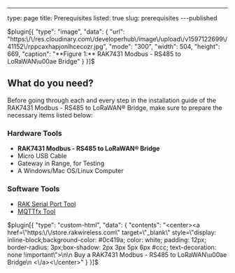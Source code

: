 ---
type: page
title: Prerequisites
listed: true
slug: prerequisites
---published

$plugin[{
    "type": "image",
    "data": {
        "url": "https:\/\/res.cloudinary.com\/developerhub\/image\/upload\/v1597122699\/41152\/rppcaxhapjonlhcecozr.jpg",
        "mode": "300",
        "width": 504,
        "height": 669,
        "caption": "**Figure 1:** RAK7431 Modbus - RS485 to LoRaWAN\u00ae Bridge"
    }
}]$

## What do you need?

Before going through each and every step in the installation guide of the RAK7431 Modbus - RS485 to LoRaWAN® Bridge, make sure to prepare the necessary items listed below:

### Hardware Tools

- **RAK7431 Modbus - RS485 to LoRaWAN® Bridge**
- Micro USB Cable
- Gateway in Range, for Testing
- A Windows/Mac OS/Linux Computer

### Software Tools

- [RAK Serial Port Tool](https://downloads.rakwireless.com/LoRa/Tools/RAK_SERIAL_PORT_TOOL_V1.2.1.zip)
- [MQTTfx Tool](https://mqttfx.jensd.de/)

$plugin[{
    "type": "custom-html",
    "data": {
        "contents": "<center><a href=\"https:\/\/store.rakwireless.com\" target=\"_blank\" style=\"display: inline-block;background-color: #0c419a; color: white; padding: 12px; border-radius: 3px;box-shadow: 2px 3px 5px 6px #ccc; text-decoration: none !important\">\n\n    Buy a RAK7431 Modbus - RS485 to LoRaWAN\u00ae Bridge\n  <\/a><\/center>"
    }
}]$

